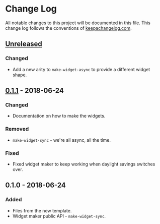 # Change Log
All notable changes to this project will be documented in this file. This change log follows the conventions of [keepachangelog.com](http://keepachangelog.com/).

## [Unreleased]
### Changed
- Add a new arity to `make-widget-async` to provide a different widget shape.

## [0.1.1] - 2018-06-24
### Changed
- Documentation on how to make the widgets.

### Removed
- `make-widget-sync` - we're all async, all the time.

### Fixed
- Fixed widget maker to keep working when daylight savings switches over.

## 0.1.0 - 2018-06-24
### Added
- Files from the new template.
- Widget maker public API - `make-widget-sync`.

[Unreleased]: https://github.com/your-name/mythbuster/compare/0.1.1...HEAD
[0.1.1]: https://github.com/your-name/mythbuster/compare/0.1.0...0.1.1
